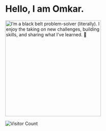 # Hello, I am Omkar.

<img src="https://raw.githubusercontent.com/OmkarKandale/OmkarKandale/master/Omkar.jpg" alt="I’m a black belt problem-solver (literally). I enjoy the taking on new challenges, building skills, and sharing what I’ve learned. 🥋" title="It's me" width="300" height="300"/>

![Visitor Count](https://profile-counter.glitch.me/OmkarKandale/count.svg)
